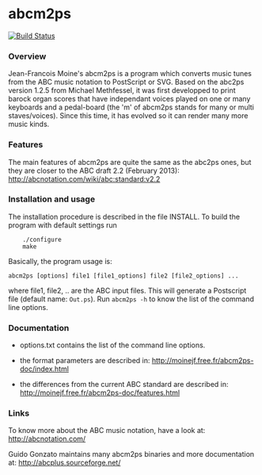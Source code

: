 # abcm2ps

[![Build Status](https://travis-ci.org/leesavide/abcm2ps.svg?branch=master)](https://travis-ci.org/leesavide/abcm2ps)

### Overview

Jean-Francois Moine's abcm2ps is a program which converts music tunes from the ABC music notation to PostScript or SVG. Based on the abc2ps version 1.2.5 from Michael Methfessel, it was first developped to print barock organ scores that have independant voices played on one or many keyboards and a pedal-board (the 'm' of abcm2ps stands for many or multi staves/voices). Since this time, it has evolved so it can render many more music kinds.

### Features

The main features of abcm2ps are quite the same as the abc2ps ones,
but they are closer to the ABC draft 2.2 (February 2013):
    http://abcnotation.com/wiki/abc:standard:v2.2

### Installation and usage

The installation procedure is described in the file INSTALL.
To build the program with default settings run

```
    ./configure
    make
```

Basically, the program usage is:

    abcm2ps [options] file1 [file1_options] file2 [file2_options] ...

where file1, file2, .. are the ABC input files. This will generate a Postscript file (default name: `Out.ps`). Run `abcm2ps -h` to know the list of the command line options.

### Documentation

- options.txt contains the list of the command line options.

- the format parameters are described in:
    http://moinejf.free.fr/abcm2ps-doc/index.html

- the differences from the current ABC standard are described in:
    http://moinejf.free.fr/abcm2ps-doc/features.html

### Links

To know more about the ABC music notation, have a look at:
    http://abcnotation.com/

Guido Gonzato maintains many abcm2ps binaries and more documentation at:
    http://abcplus.sourceforge.net/
